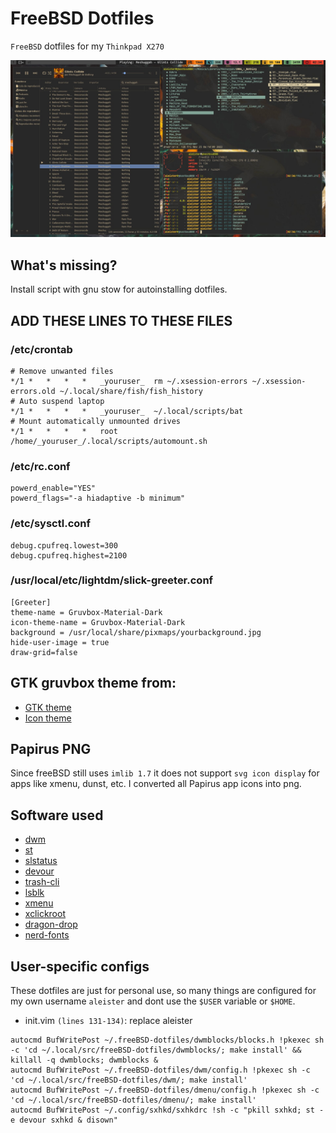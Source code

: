 # FreeBSD Dotfiles

`FreeBSD` dotfiles for my `Thinkpad X270`

![image](https://raw.githubusercontent.com/aleister888/freeBSD-dotfiles/master/2022_12_08-02_34_54.jpg)

## What's missing?

Install script with gnu stow for autoinstalling dotfiles.

## ADD THESE LINES TO THESE FILES

### /etc/crontab

```
# Remove unwanted files
*/1	*	*	*	*	_youruser_	rm ~/.xsession-errors ~/.xsession-errors.old ~/.local/share/fish/fish_history
# Auto suspend laptop
*/1	*	*	*	*	_youruser_	~/.local/scripts/bat
# Mount automatically unmounted drives
*/1	*	*	*	*	root		/home/_youruser_/.local/scripts/automount.sh
```

### /etc/rc.conf

```
powerd_enable="YES"
powerd_flags="-a hiadaptive -b minimum"
```

### /etc/sysctl.conf

```
debug.cpufreq.lowest=300
debug.cpufreq.highest=2100
```

### /usr/local/etc/lightdm/slick-greeter.conf

```
[Greeter]
theme-name = Gruvbox-Material-Dark
icon-theme-name = Gruvbox-Material-Dark
background = /usr/local/share/pixmaps/yourbackground.jpg
hide-user-image = true
draw-grid=false
```

## GTK gruvbox theme from:

- [GTK theme](https://github.com/jmattheis/gruvbox-dark-icons-gtk)
- [Icon theme](https://github.com/jmattheis/gruvbox-dark-gtk)

## Papirus PNG

Since freeBSD still uses `imlib 1.7` it does not support `svg icon display`
for apps like xmenu, dunst, etc. I converted all Papirus app icons
into png.

## Software used

- [dwm](https://dwm.suckless.org/)
- [st](https://st.suckless.org/)
- [slstatus](https://tools.suckless.org/slstatus/)
- [devour](https://github.com/salman-abedin/devour.git)
- [trash-cli](https://github.com/andreafrancia/trash-cli.git)
- [lsblk](https://www.freshports.org/sysutils/lsblk/)
- [xmenu](https://github.com/phillbush/xmenu)
- [xclickroot](https://github.com/phillbush/xclickroot)
- [dragon-drop](https://github.com/mwh/dragon)
- [nerd-fonts](https://github.com/ryanoasis/nerd-fonts)

## User-specific configs

These dotfiles are just for personal use, so many things are configured for
my own username `aleister` and dont use the `$USER` variable or `$HOME`.

- init.vim `(lines 131-134)`: replace aleister

```
autocmd BufWritePost ~/.freeBSD-dotfiles/dwmblocks/blocks.h !pkexec sh -c 'cd ~/.local/src/freeBSD-dotfiles/dwmblocks/; make install' && killall -q dwmblocks; dwmblocks &
autocmd BufWritePost ~/.freeBSD-dotfiles/dwm/config.h !pkexec sh -c 'cd ~/.local/src/freeBSD-dotfiles/dwm/; make install'
autocmd BufWritePost ~/.freeBSD-dotfiles/dmenu/config.h !pkexec sh -c 'cd ~/.local/src/freeBSD-dotfiles/dmenu/; make install'
autocmd BufWritePost ~/.config/sxhkd/sxhkdrc !sh -c "pkill sxhkd; st -e devour sxhkd & disown"
```
